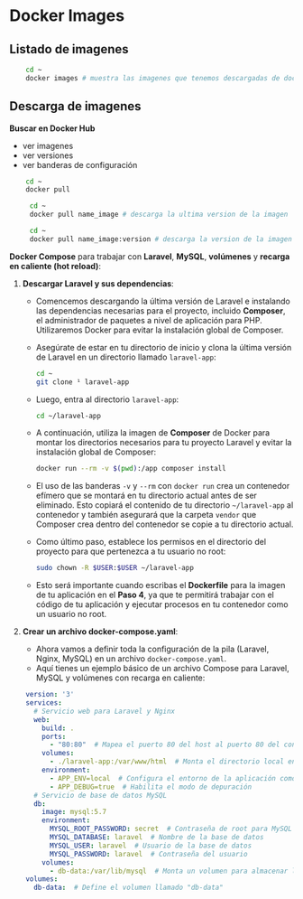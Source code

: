 
# Docker Images
## Listado de imagenes

 ```bash
     cd ~
     docker images # muestra las imagenes que tenemos descargadas de docker
  ```

## Descarga de imagenes
  **Buscar en Docker Hub**
   - ver imagenes
   - ver versiones
   - ver banderas de configuración
 ```bash
     cd ~
     docker pull 
  ```
```bash
     cd ~
     docker pull name_image # descarga la ultima version de la imagen
  ```
```bash
     cd ~
     docker pull name_image:version # descarga la version de la imagen indicada
  ```


**Docker Compose** para trabajar con **Laravel**, **MySQL**, **volúmenes** y **recarga en caliente (hot reload)**:

1. **Descargar Laravel y sus dependencias**:
   - Comencemos descargando la última versión de Laravel e instalando las dependencias necesarias para el proyecto, incluido **Composer**, el administrador de paquetes a nivel de aplicación para PHP. Utilizaremos Docker para evitar la instalación global de Composer.
   - Asegúrate de estar en tu directorio de inicio y clona la última versión de Laravel en un directorio llamado `laravel-app`:

     ```bash
     cd ~
     git clone ¹ laravel-app
     ```

   - Luego, entra al directorio `laravel-app`:

     ```bash
     cd ~/laravel-app
     ```

   - A continuación, utiliza la imagen de **Composer** de Docker para montar los directorios necesarios para tu proyecto Laravel y evitar la instalación global de Composer:

     ```bash
     docker run --rm -v $(pwd):/app composer install
     ```

   - El uso de las banderas `-v` y `--rm` con `docker run` crea un contenedor efímero que se montará en tu directorio actual antes de ser eliminado. Esto copiará el contenido de tu directorio `~/laravel-app` al contenedor y también asegurará que la carpeta `vendor` que Composer crea dentro del contenedor se copie a tu directorio actual.
   - Como último paso, establece los permisos en el directorio del proyecto para que pertenezca a tu usuario no root:

     ```bash
     sudo chown -R $USER:$USER ~/laravel-app
     ```

   - Esto será importante cuando escribas el **Dockerfile** para la imagen de tu aplicación en el **Paso 4**, ya que te permitirá trabajar con el código de tu aplicación y ejecutar procesos en tu contenedor como un usuario no root.

2. **Crear un archivo docker-compose.yaml**:
   - Ahora vamos a definir toda la configuración de la pila (Laravel, Nginx, MySQL) en un archivo `docker-compose.yaml`.
   - Aquí tienes un ejemplo básico de un archivo Compose para Laravel, MySQL y volúmenes con recarga en caliente:

 
```yaml
    version: '3'
    services:
      # Servicio web para Laravel y Nginx
      web:
        build: .
        ports:
          - "80:80"  # Mapea el puerto 80 del host al puerto 80 del contenedor
        volumes:
          - ./laravel-app:/var/www/html  # Monta el directorio local en el contenedor
        environment:
          - APP_ENV=local  # Configura el entorno de la aplicación como local
          - APP_DEBUG=true  # Habilita el modo de depuración
      # Servicio de base de datos MySQL
      db:
        image: mysql:5.7
        environment:
          MYSQL_ROOT_PASSWORD: secret  # Contraseña de root para MySQL
          MYSQL_DATABASE: laravel  # Nombre de la base de datos
          MYSQL_USER: laravel  # Usuario de la base de datos
          MYSQL_PASSWORD: laravel  # Contraseña del usuario
        volumes:
          - db-data:/var/lib/mysql  # Monta un volumen para almacenar los datos de la base de datos
    volumes:
      db-data:  # Define el volumen llamado "db-data"
```

